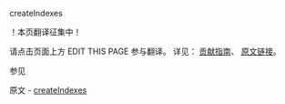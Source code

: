  createIndexes

 ！本页翻译征集中！

请点击页面上方 EDIT THIS PAGE 参与翻译。
详见：
[贡献指南]( https://github.com/JinMuInfo/MongoDB-Manual-zh/blob/master/CONTRIBUTING.md )、
[原文链接](  https://docs.mongodb.com/manual/reference/command/createIndexes/  )。

 参见

原文 - [createIndexes]( https://docs.mongodb.com/manual/reference/command/createIndexes/ )

